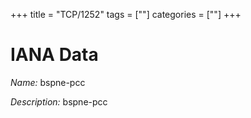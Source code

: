 +++
title = "TCP/1252"
tags = [""]
categories = [""]
+++

# IANA Data

_Name:_ bspne-pcc

_Description:_ bspne-pcc

